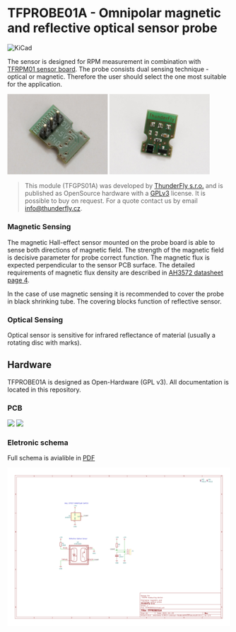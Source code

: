 # TFPROBE01A - Omnipolar magnetic and reflective optical sensor probe

![KiCad](https://github.com/ThunderFly-aerospace/TFPROBE01/workflows/KiCad/badge.svg)

The sensor is designed for RPM measurement in combination with [TFRPM01 sensor board](https://github.com/ThunderFly-aerospace/TFRPM01). The probe consists dual sensing technique - optical or magnetic. Therefore the user should select the one most suitable for the application.

<p float="left">
<img src="/doc/img/TFPROBE01A_connector.jpg" width="45%" />
<img src="/doc/img/TFPROBE01A_sensors.jpg" width="45%" />
</p>

> This module (TFGPS01A) was developed by [ThunderFly s.r.o.](https://www.thunderfly.cz) and is published as OpenSource hardware with a [GPLv3](LICENSE) license. It is possible to buy on request. For a quote contact us by email info@thunderfly.cz.

### Magnetic Sensing

The magnetic Hall-effect sensor mounted on the probe board is able to sense both directions of magnetic field. The strength of the magnetic field is decisive parameter for probe correct function. The magnetic flux is expected perpendicular to the sensor PCB surface. The detailed requirements of magnetic flux density are described in [AH3572 datasheet page 4](/doc/datasheets/AH3572-1483253.pdf).

In the case of use magnetic sensing it is recommended to cover the probe in black shrinking tube.  The covering blocks function of reflective sensor.

### Optical Sensing

Optical sensor is sensitive for infrared reflectance of material (usually a rotating disc with marks).

## Hardware
TFPROBE01A is designed as Open-Hardware (GPL v3). All documentation is located in this repository.

### PCB
<p float="left">
<img src="/doc/img/TFGPS01A_top_big.png" width="45%" />
<img src="/doc/img/TFGPS01A_bot_big.png" width="45%" />
</p>


### Eletronic schema

Full schema is avialible in [PDF](hw/cam/docs/TFPROBE01A_schematic.pdf)

![schema](hw/cam/docs/TFPROBE01A_schematic.svg)
